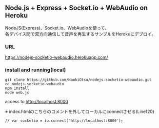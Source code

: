 ## Node.js + Express + Socket.io + WebAudio on Heroku
NodeJS(Express)、Socket.io、WebAudioを使って、  
各デバイス間で双方向通信して音声を再生するサンプルをHerokuにデプロイ。

### URL
https://nodejs-socketio-webaudio.herokuapp.com/


### install and running(local)
```
git clone https://github.com/NaokiOtsu/nodejs-socketio-webaudio.git
cd nodejs-socketio-webaudio
npm install
node web.js
```
access to [http://localhost:8000](http://localhost:8000)  

※ index.htmlのこちらのコメントを外してローカルにconnectさせる(Line120)  
```
// var socketio = io.connect('http://localhost:8000');
```
